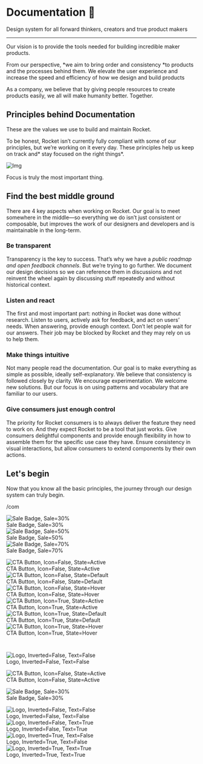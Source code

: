 
# Documentation 🚀

Design system for all forward thinkers, creators and true product makers

---

Our vision is to provide the tools needed for building incredible maker products.

From our perspective, *we aim to bring order and consistency *to products and the processes behind them. We elevate the user experience and increase the speed and efficiency of how we design and build products

As a company, we believe that by giving people resources to create products easily, we all will make humanity better. Together.

## Principles behind Documentation

These are the values we use to build and maintain Rocket.

To be honest, Rocket isn’t currently fully compliant with some of our principles, but we’re working on it every day. These principles help us keep on track and* stay focused on the right things*.

![Img](https://studio-assets.supernova.io/design-systems/14533/9289758a-6300-472a-bbc6-a57098081abf.jpeg)

Focus is truly the most important thing.

## Find the best middle ground

There are 4 key aspects when working on Rocket. Our goal is to meet somewhere in the middle—so everything we do isn’t just consistent or composable, but improves the work of our designers and developers and is maintainable in the long-term.

### Be transparent

Transparency is the key to success. That’s why we have a *public roadmap and open feedback channels*. But we’re trying to go further. We document our design decisions so we can reference them in discussions and not reinvent the wheel again by discussing stuff repeatedly and without historical context.

### Listen and react

The first and most important part: nothing in Rocket was done without research. Listen to users, actively ask for feedback, and act on users’ needs. When answering, provide enough context. Don’t let people wait for our answers. Their job may be blocked by Rocket and they may rely on us to help them.

### Make things intuitive

Not many people read the documentation. Our goal is to make everything as simple as possible, ideally self-explanatory. We believe that consistency is followed closely by clarity. We encourage experimentation. We welcome new solutions. But our focus is on using patterns and vocabulary that are familiar to our users.

### Give consumers just enough control

The priority for Rocket consumers is to always deliver the feature they need to work on. And they expect Rocket to be a tool that just works. Give consumers delightful components and provide enough flexibility in how to assemble them for the specific use case they have. Ensure consistency in visual interactions, but allow consumers to extend components by their own actions.

## Let's begin

Now that you know all the basic principles, the journey through our design system can truly begin.

/com

  
![Sale Badge, Sale=30%](https://studio-assets.supernova.io/design-systems/14533/e50761bb-b73a-442a-9ed7-4e4b64658a45.png)  
Sale Badge, Sale=30%  
![Sale Badge, Sale=50%](https://studio-assets.supernova.io/design-systems/14533/6b517fd2-c502-4f6a-ab9c-3ef20eebd668.png)  
Sale Badge, Sale=50%  
![Sale Badge, Sale=70%](https://studio-assets.supernova.io/design-systems/14533/a91e4101-28c8-4858-9e5b-ac6770009ba1.png)  
Sale Badge, Sale=70%  


  
![CTA Button, Icon=False, State=Active](https://studio-assets.supernova.io/design-systems/14533/8252be24-16ea-494d-8f04-12b2ff158f3a.png)  
CTA Button, Icon=False, State=Active  
![CTA Button, Icon=False, State=Default](https://studio-assets.supernova.io/design-systems/14533/df4c0fee-edd0-4676-a7ac-11e9e142c938.png)  
CTA Button, Icon=False, State=Default  
![CTA Button, Icon=False, State=Hover](https://studio-assets.supernova.io/design-systems/14533/729e20c7-7034-4a8e-a7cc-3a74ec754062.png)  
CTA Button, Icon=False, State=Hover  
![CTA Button, Icon=True, State=Active](https://studio-assets.supernova.io/design-systems/14533/7a1194af-d64e-4976-a34f-20a22fcce588.png)  
CTA Button, Icon=True, State=Active  
![CTA Button, Icon=True, State=Default](https://studio-assets.supernova.io/design-systems/14533/ffe89989-3b33-4427-8e8c-84e60d0fc52a.png)  
CTA Button, Icon=True, State=Default  
![CTA Button, Icon=True, State=Hover](https://studio-assets.supernova.io/design-systems/14533/09442898-9c5c-4f4c-97c7-28dd8fcb1cc1.png)  
CTA Button, Icon=True, State=Hover  


```javascript  
  
```

  
![Logo, Inverted=False, Text=False](https://studio-assets.supernova.io/design-systems/14533/a3b03763-9ad5-4871-94b3-7324d423dc4b.png)  
Logo, Inverted=False, Text=False  


  
  


  
![CTA Button, Icon=False, State=Active](https://studio-assets.supernova.io/design-systems/14533/8252be24-16ea-494d-8f04-12b2ff158f3a.png)  
CTA Button, Icon=False, State=Active  


  
![Sale Badge, Sale=30%](https://studio-assets.supernova.io/design-systems/14533/e50761bb-b73a-442a-9ed7-4e4b64658a45.png)  
Sale Badge, Sale=30%  


  
![Logo, Inverted=False, Text=False](https://studio-assets.supernova.io/design-systems/14533/a3b03763-9ad5-4871-94b3-7324d423dc4b.png)  
Logo, Inverted=False, Text=False  
![Logo, Inverted=False, Text=True](https://studio-assets.supernova.io/design-systems/14533/c47ca2ff-42da-4d66-a19e-f8b6bd24cf44.png)  
Logo, Inverted=False, Text=True  
![Logo, Inverted=True, Text=False](https://studio-assets.supernova.io/design-systems/14533/643a5822-aa85-4a2a-8009-095bedab70f2.png)  
Logo, Inverted=True, Text=False  
![Logo, Inverted=True, Text=True](https://studio-assets.supernova.io/design-systems/14533/b89e96a9-9648-40ea-97db-507aeeb85139.png)  
Logo, Inverted=True, Text=True  
